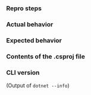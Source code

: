 ### Repro steps

### Actual behavior

### Expected behavior

### Contents of the .csproj file

### CLI version
(Output of `dotnet --info`)
